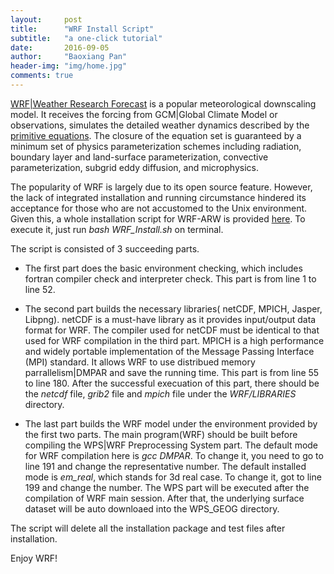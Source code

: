 ```yaml
---
layout:     post
title:      "WRF Install Script"
subtitle:   "a one-click tutorial"
date:       2016-09-05
author:     "Baoxiang Pan"
header-img: "img/home.jpg"
comments: true
---
```


[WRF\|Weather Research Forecast](http://www.wrf-model.org) is a popular  meteorological downscaling model. It receives the forcing from GCM\|Global Climate Model or observations, simulates the detailed weather dynamics described by the [primitive equations](https://en.wikipedia.org/wiki/Primitive_equations). The closure of the equation set is guaranteed by a minimum set of physics parameterization schemes including radiation, boundary layer and land-surface parameterization, convective parameterization, subgrid eddy diffusion, and microphysics.

The popularity of WRF is largely due to its open source feature. However, the lack of integrated installation and running circumstance hindered its acceptance for those who are not accustomed to the Unix environment. Given this, a whole installation script for WRF-ARW is provided [here](https://github.com/lambdamore/HPC_Repository/blob/master/WRF/WRF_Install/WRF_Install.sh). To execute it, just run *bash WRF_Install.sh* on terminal. 

The script is consisted of 3 succeeding parts. 

- The first part does the basic environment checking, which includes fortran compiler check and interpreter check. This part is from line 1 to line 52. 

- The second part builds the necessary libraries( netCDF, MPICH, Jasper, Libpng). netCDF is a must-have library as it provides input/output data format for WRF. The compiler used for netCDF must be identical to that used for WRF compilation in the third part. MPICH is a high performance and widely portable implementation of the Message Passing Interface (MPI) standard. It allows WRF to use distribued memory parrallelism\|DMPAR and save the running time. This part is from line 55 to line 180. After the successful execuation of this part, there should be the *netcdf* file, *grib2* file and *mpich* file under the *WRF/LIBRARIES* directory.

- The last part builds the WRF model under the environment provided by the first two parts. The main program(WRF) should be built  before compiling the WPS\|WRF Preprocessing System part. The default mode for WRF compilation here is *gcc DMPAR*. To change it, you need to go to line 191 and change the representative number. The default installed mode is *em_real*, which stands for 3d real case. To change it, got to line 199 and change the number.
The WPS part will be executed after the compilation of WRF main session. After that, the underlying surface dataset will be auto downloaed into the WPS\_GEOG directory. 

The script will delete all the installation package and test files after installation.

Enjoy WRF!











